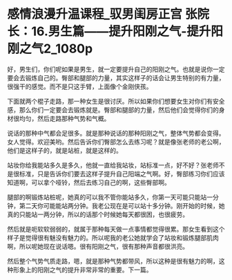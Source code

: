# 感情浪漫升温课程_驭男闺房正宫 张院长：16.男生篇——提升阳刚之气-提升阳刚之气2_1080p

好，男生们，你们呢如果是男生，就一定要提升自己的阳刚之气。也就是说你一定要会去锻炼自己的。臀部和腿部的力量，其实这样子的话会让男生特别的有力量，很强干的感觉。而不是只这手臂，上面像个金刚侠孩。

下面就两个棍子走路，那一种女生是很讨厌。所以如果你们想要女生对你们有安全感，那么你们一定要会去锻炼就是。臀部和腿部的力量，然后他们会觉得你们的身材很均匀，然后走路那种气势和气概。

说话的那种中气都会足很多。就是那种说话的那种阳刚之气，整体气势都会变得。女人觉得。欢迎美哟。然后告诉你们臀部怎么去练习呢？就是像张老师的老公啊，他们是这样子的，就是站桩，就是这样的。

站妆你给我能站多久是多久，他就一直给我站妆，站标准一点，好不好？张老师不是很标准，只是告诉你们要去这样子提升自己阳端之气啊。好，臀部练习你们应该知道啊，可以拿个哑铃，然后去练习自己的啊，这些臀部啊。

腿部的啊锻炼站桩呢，她真的可以我不管你能站多久，你第一天可能只能站一分钟，第二天你可能能站两分钟。我老公现在是可以站十多分钟。刚开始的时候，她真的只能站一两分钟，所以的话那个时候她每天都很困，也很疲劳。

然后就是呃软软弱弱的，就属于那种每天做一点事情都觉得很累。那女生看到这个样子是觉得很有魅没有魅力的。所以呢我的老公她就学会了站妆和锻炼腿部肌肉啊，所以呢她现在说话嗯。很有阳刚之气，很有那种声音都很洪亮。

然后整个气势气质走路，嗯，就是那种气势都带风，所以这种是很有魅力的啊，这种形象上的阳刚之气的提升非常非常的重要。下一篇。

